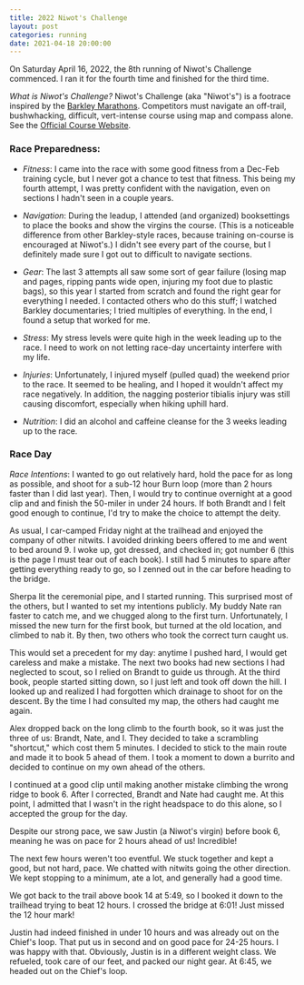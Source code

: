 ```yaml
---
title: 2022 Niwot's Challenge
layout: post
categories: running
date: 2021-04-18 20:00:00
---
```


On Saturday April 16, 2022, the 8th running of Niwot's Challenge commenced. I ran it for the fourth time and finished for the third time.

<!--break-->

_What is Niwot's Challenge?_ Niwot's Challenge (aka "Niwot's") is a footrace inspired by the [Barkley Marathons](https://en.wikipedia.org/wiki/Barkley_Marathons). Competitors must navigate an off-trail, bushwhacking, difficult, vert-intense course using map and compass alone. See the [Official Course Website](https://humanpotentialrunning.com/niwots-challenge/).

### Race Preparedness:

- _Fitness_: I came into the race with some good fitness from a Dec-Feb training cycle, but I never got a chance to test that fitness. This being my fourth attempt, I was pretty confident with the navigation, even on sections I hadn't seen in a couple years.

- _Navigation_: During the leadup, I attended (and organized) booksettings to place the books and show the virgins the course. (This is a noticeable difference from other Barkley-style races, because training on-course is encouraged at Niwot's.) I didn't see every part of the course, but I definitely made sure I got out to difficult to navigate sections.

- _Gear_: The last 3 attempts all saw some sort of gear failure (losing map and pages, ripping pants wide open, injuring my foot due to plastic bags), so this year I started from scratch and found the right gear for everything I needed. I contacted others who do this stuff; I watched Barkley documentaries; I tried multiples of everything. In the end, I found a setup that worked for me.

- _Stress_: My stress levels were quite high in the week leading up to the race. I need to work on not letting race-day uncertainty interfere with my life.

- _Injuries_: Unfortunately, I injured myself (pulled quad) the weekend prior to the race. It seemed to be healing, and I hoped it wouldn't affect my race negatively. In addition, the nagging posterior tibialis injury was still causing discomfort, especially when hiking uphill hard.

- _Nutrition_: I did an alcohol and caffeine cleanse for the 3 weeks leading up to the race. 

### Race Day

_Race Intentions_: I wanted to go out relatively hard, hold the pace for as long as possible, and shoot for a sub-12 hour Burn loop (more than 2 hours faster than I did last year). Then, I would try to continue overnight at a good clip and and finish the 50-miler in under 24 hours. If both Brandt and I felt good enough to continue, I'd try to make the choice to attempt the deity.

As usual, I car-camped Friday night at the trailhead and enjoyed the company of other nitwits. I avoided drinking beers offered to me and went to bed around 9. I woke up, got dressed, and checked in; got number 6 (this is the page I must tear out of each book). I still had 5 minutes to spare after getting everything ready to go, so I zenned out in the car before heading to the bridge.

Sherpa lit the ceremonial pipe, and I started running. This surprised most of the others, but I wanted to set my intentions publicly. My buddy Nate ran faster to catch me, and we chugged along to the first turn. Unfortunately, I missed the new turn for the first book, but turned at the old location, and climbed to nab it. By then, two others who took the correct turn caught us.

This would set a precedent for my day: anytime I pushed hard, I would get careless and make a mistake. The next two books had new sections I had neglected to scout, so I relied on Brandt to guide us through. At the third book, people started sitting down, so I just left and took off down the hill. I looked up and realized I had forgotten which drainage to shoot for on the descent. By the time I had consulted my map, the others had caught me again.

Alex dropped back on the long climb to the fourth book, so it was just the three of us: Brandt, Nate, and I. They decided to take a scrambling "shortcut," which cost them 5 minutes. I decided to stick to the main route and made it to book 5 ahead of them. I took a moment to down a burrito and decided to continue on my own ahead of the others. 

I continued at a good clip until making another mistake climbing the wrong ridge to book 6. After I corrected, Brandt and Nate had caught me. At this point, I admitted that I wasn't in the right headspace to do this alone, so I accepted the group for the day.

Despite our strong pace, we saw Justin (a Niwot's virgin) before book 6, meaning he was on pace for 2 hours ahead of us! Incredible!

The next few hours weren't too eventful. We stuck together and kept a good, but not hard, pace. We chatted with nitwits going the other direction. We kept stopping to a minimum, ate a lot, and generally had a good time.

We got back to the trail above book 14 at 5:49, so I booked it down to the trailhead trying to beat 12 hours. I crossed the bridge at 6:01! Just missed the 12 hour mark!

Justin had indeed finished in under 10 hours and was already out on the Chief's loop. That put us in second and on good pace for 24-25 hours. I was happy with that. Obviously, Justin is in a different weight class. We refueled, took care of our feet, and packed our night gear. At 6:45, we headed out on the Chief's loop.

<!--TODO-->
